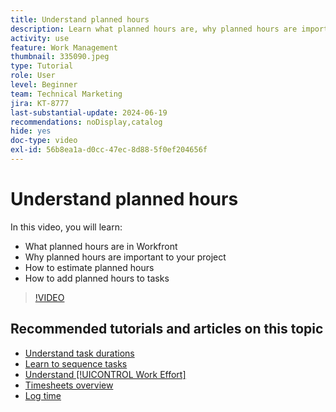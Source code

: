 ```yaml
---
title: Understand planned hours
description: Learn what planned hours are, why planned hours are important to your project, and how to add planned hours to tasks.
activity: use
feature: Work Management
thumbnail: 335090.jpeg
type: Tutorial
role: User
level: Beginner
team: Technical Marketing
jira: KT-8777
last-substantial-update: 2024-06-19
recommendations: noDisplay,catalog
hide: yes
doc-type: video
exl-id: 56b8ea1a-d0cc-47ec-8d88-5f0ef204656f
---
```

# Understand planned hours

In this video, you will learn:

* What planned hours are in Workfront
* Why planned hours are important to your project
* How to estimate planned hours
* How to add planned hours to tasks

>[!VIDEO](https://video.tv.adobe.com/v/335090/?quality=12&learn=on&enablevpops)


## Recommended tutorials and articles on this topic

* [Understand task durations](/help/manage-work/tasks/understand-task-durations.md)
* [Learn to sequence tasks](/help/manage-work/tasks/learn-to-sequence-tasks.md)
* [Understand [!UICONTROL Work Effort]](/help/manage-work/tasks/understand-work-effort.md)
* [Timesheets overview](https://experienceleague.adobe.com/en/docs/workfront/using/timesheets/details/timesheets-overview)
* [Log time](https://experienceleague.adobe.com/en/docs/workfront/using/timesheets/create-and-manage-timesheets-in-adobe-workfront/log-time)
